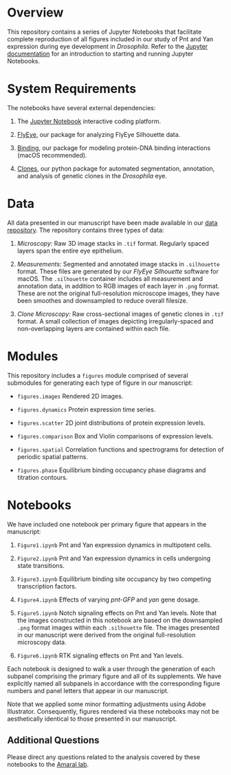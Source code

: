 
Overview
===========

This repository contains a series of Jupyter Notebooks that facilitate complete reproduction of all figures included in our study of Pnt and Yan expression during eye development in *Drosophila*. Refer to the [Jupyter documentation](https://jupyter-notebook.readthedocs.io/en/stable/) for an introduction to starting and running Jupyter Notebooks.



System Requirements
=========

The notebooks have several external dependencies:

   1. The [Jupyter Notebook](http://jupyter.org/install) interactive coding platform.

   2. [FlyEye](https://github.com/sebastianbernasek/flyeye), our package for analyzing FlyEye Silhouette data.

   3. [Binding](https://github.com/sebastianbernasek/binding), our package for modeling protein-DNA binding interactions (macOS recommended).

   4. [Clones](https://github.com/sebastianbernasek/clones), our python package for automated segmentation, annotation, and analysis of genetic clones in the *Drosophila* eye.



Data
=========

All data presented in our manuscript have been made available in our [data repository](https://github.com/sebastianbernasek/flyeye). The repository contains three types of data:

   1. *Microscopy:* Raw 3D image stacks in ``.tif`` format. Regularly spaced layers span the entire eye epithelium.

   2. *Measurements:* Segmented and annotated image stacks in ``.silhouette`` format. These files are generated by our *FlyEye Silhouette* software for macOS. The ``.silhouette`` container includes all measurement and annotation data, in addition to RGB images of each layer in ``.png`` format. These are not the original full-resolution microscope images, they have been smoothes and downsampled to reduce overall filesize.

   3. *Clone Microscopy:* Raw cross-sectional images of genetic clones in ``.tif`` format. A small collection of images depicting irregularly-spaced and non-overlapping layers are contained within each file.



Modules
=========

This repository includes a ``figures`` module comprised of several submodules for generating each type of figure in our manuscript:

* ``figures.images`` Rendered 2D images.

* ``figures.dynamics`` Protein expression time series.

* ``figures.scatter`` 2D joint distributions of protein expression levels.

* ``figures.comparison`` Box and Violin comparisons of expression levels.

* ``figures.spatial`` Correlation functions and spectrograms for detection of periodic spatial patterns.

* ``figures.phase`` Equilibrium binding occupancy phase diagrams and titration contours.



Notebooks
=========

We have included one notebook per primary figure that appears in the manuscript:

   1. ``Figure1.ipynb`` Pnt and Yan expression dynamics in multipotent cells.

   2. ``Figure2.ipynb`` Pnt and Yan expression dynamics in cells undergoing state transitions.

   3. ``Figure3.ipynb`` Equilibrium binding site occupancy by two competing transcription factors.

   4. ``Figure4.ipynb`` Effects of varying *pnt-GFP* and *yan* gene dosage.

   5. ``Figure5.ipynb`` Notch signaling effects on Pnt and Yan levels. Note that the images constructed in this notebook are based on the downsampled ``.png`` format images within each ``.silhouette`` file. The images presented in our manuscript were derived from the original full-resolution microscopy data.

   6. ``Figure6.ipynb`` RTK signaling effects on Pnt and Yan levels.

Each notebook is designed to walk a user through the generation of each subpanel comprising the primary figure and all of its supplements. We have explicitly named all subpanels in accordance with the corresponding figure numbers and panel letters that appear in our manuscript.

Note that we applied some minor formatting adjustments using Adobe Illustrator. Consequently, figures rendered via these notebooks may not be aesthetically identical to those presented in our manuscript.



Additional Questions
-------------

Please direct any questions related to the analysis covered by these notebooks to the [Amaral lab](https://amaral.northwestern.edu/).
